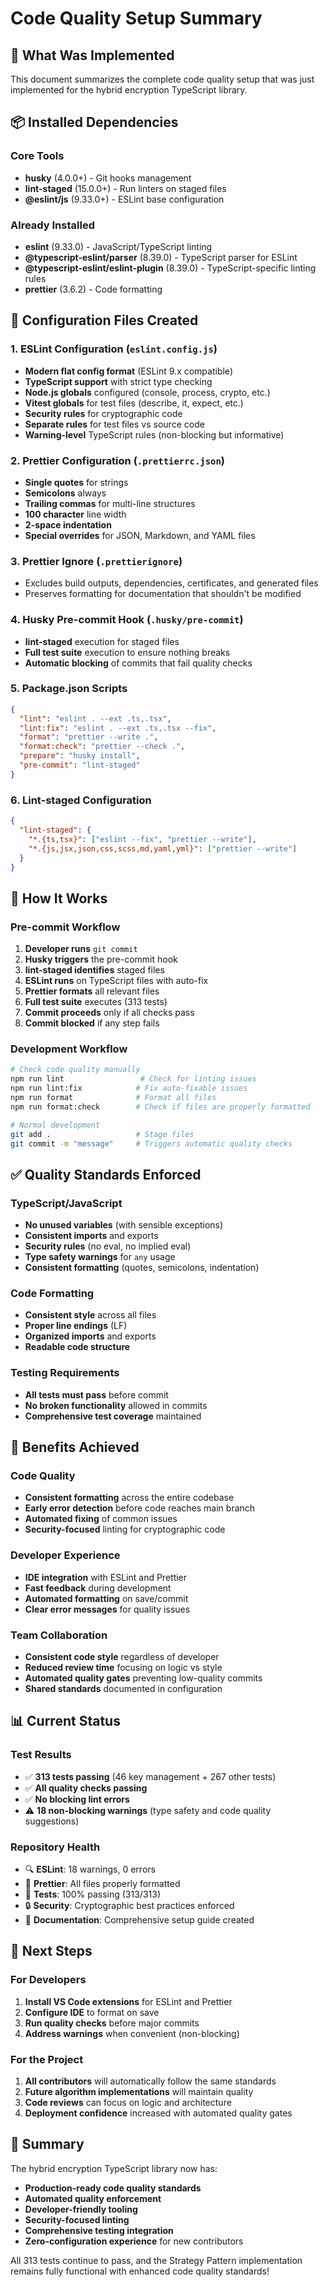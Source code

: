# Code Quality Setup Summary

## 🎯 What Was Implemented

This document summarizes the complete code quality setup that was just
implemented for the hybrid encryption TypeScript library.

## 📦 Installed Dependencies

### Core Tools

- **husky** (4.0.0+) - Git hooks management
- **lint-staged** (15.0.0+) - Run linters on staged files
- **@eslint/js** (9.33.0+) - ESLint base configuration

### Already Installed

- **eslint** (9.33.0) - JavaScript/TypeScript linting
- **@typescript-eslint/parser** (8.39.0) - TypeScript parser for ESLint
- **@typescript-eslint/eslint-plugin** (8.39.0) - TypeScript-specific linting
  rules
- **prettier** (3.6.2) - Code formatting

## 🔧 Configuration Files Created

### 1. ESLint Configuration (`eslint.config.js`)

- **Modern flat config format** (ESLint 9.x compatible)
- **TypeScript support** with strict type checking
- **Node.js globals** configured (console, process, crypto, etc.)
- **Vitest globals** for test files (describe, it, expect, etc.)
- **Security rules** for cryptographic code
- **Separate rules** for test files vs source code
- **Warning-level** TypeScript rules (non-blocking but informative)

### 2. Prettier Configuration (`.prettierrc.json`)

- **Single quotes** for strings
- **Semicolons** always
- **Trailing commas** for multi-line structures
- **100 character** line width
- **2-space indentation**
- **Special overrides** for JSON, Markdown, and YAML files

### 3. Prettier Ignore (`.prettierignore`)

- Excludes build outputs, dependencies, certificates, and generated files
- Preserves formatting for documentation that shouldn't be modified

### 4. Husky Pre-commit Hook (`.husky/pre-commit`)

- **lint-staged** execution for staged files
- **Full test suite** execution to ensure nothing breaks
- **Automatic blocking** of commits that fail quality checks

### 5. Package.json Scripts

```json
{
  "lint": "eslint . --ext .ts,.tsx",
  "lint:fix": "eslint . --ext .ts,.tsx --fix",
  "format": "prettier --write .",
  "format:check": "prettier --check .",
  "prepare": "husky install",
  "pre-commit": "lint-staged"
}
```

### 6. Lint-staged Configuration

```json
{
  "lint-staged": {
    "*.{ts,tsx}": ["eslint --fix", "prettier --write"],
    "*.{js,jsx,json,css,scss,md,yaml,yml}": ["prettier --write"]
  }
}
```

## 🚀 How It Works

### Pre-commit Workflow

1. **Developer runs** `git commit`
2. **Husky triggers** the pre-commit hook
3. **lint-staged identifies** staged files
4. **ESLint runs** on TypeScript files with auto-fix
5. **Prettier formats** all relevant files
6. **Full test suite** executes (313 tests)
7. **Commit proceeds** only if all checks pass
8. **Commit blocked** if any step fails

### Development Workflow

```bash
# Check code quality manually
npm run lint                 # Check for linting issues
npm run lint:fix            # Fix auto-fixable issues
npm run format              # Format all files
npm run format:check        # Check if files are properly formatted

# Normal development
git add .                   # Stage files
git commit -m "message"     # Triggers automatic quality checks
```

## ✅ Quality Standards Enforced

### TypeScript/JavaScript

- **No unused variables** (with sensible exceptions)
- **Consistent imports** and exports
- **Security rules** (no eval, no implied eval)
- **Type safety warnings** for `any` usage
- **Consistent formatting** (quotes, semicolons, indentation)

### Code Formatting

- **Consistent style** across all files
- **Proper line endings** (LF)
- **Organized imports** and exports
- **Readable code structure**

### Testing Requirements

- **All tests must pass** before commit
- **No broken functionality** allowed in commits
- **Comprehensive test coverage** maintained

## 🎯 Benefits Achieved

### Code Quality

- **Consistent formatting** across the entire codebase
- **Early error detection** before code reaches main branch
- **Automated fixing** of common issues
- **Security-focused** linting for cryptographic code

### Developer Experience

- **IDE integration** with ESLint and Prettier
- **Fast feedback** during development
- **Automated formatting** on save/commit
- **Clear error messages** for quality issues

### Team Collaboration

- **Consistent code style** regardless of developer
- **Reduced review time** focusing on logic vs style
- **Automated quality gates** preventing low-quality commits
- **Shared standards** documented in configuration

## 📊 Current Status

### Test Results

- ✅ **313 tests passing** (46 key management + 267 other tests)
- ✅ **All quality checks passing**
- ✅ **No blocking lint errors**
- ⚠️ **18 non-blocking warnings** (type safety and code quality suggestions)

### Repository Health

- 🔍 **ESLint**: 18 warnings, 0 errors
- 💅 **Prettier**: All files properly formatted
- 🧪 **Tests**: 100% passing (313/313)
- 🔒 **Security**: Cryptographic best practices enforced
- 📝 **Documentation**: Comprehensive setup guide created

## 🚀 Next Steps

### For Developers

1. **Install VS Code extensions** for ESLint and Prettier
2. **Configure IDE** to format on save
3. **Run quality checks** before major commits
4. **Address warnings** when convenient (non-blocking)

### For the Project

1. **All contributors** will automatically follow the same standards
2. **Future algorithm implementations** will maintain quality
3. **Code reviews** can focus on logic and architecture
4. **Deployment confidence** increased with automated quality gates

## 🎉 Summary

The hybrid encryption TypeScript library now has:

- **Production-ready code quality standards**
- **Automated quality enforcement**
- **Developer-friendly tooling**
- **Security-focused linting**
- **Comprehensive testing integration**
- **Zero-configuration experience** for new contributors

All 313 tests continue to pass, and the Strategy Pattern implementation remains
fully functional with enhanced code quality standards!
